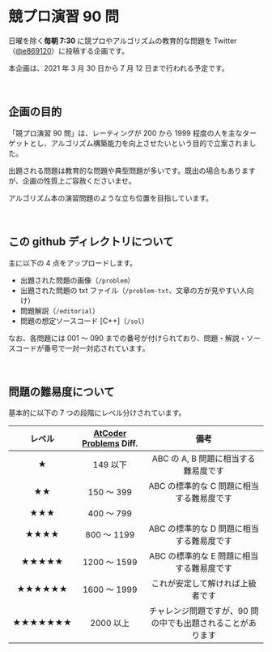 # 競プロ演習 90 問
日曜を除く**毎朝 7:30** に競プロやアルゴリズムの教育的な問題を Twitter（[@e869120](https://twitter.com/e869120)）に投稿する企画です。

本企画は、2021 年 3 月 30 日から 7 月 12 日まで行われる予定です。

<br />

## 企画の目的
「競プロ演習 90 問」は、レーティングが 200 から 1999 程度の人を主なターゲットとし、アルゴリズム構築能力を向上させたいという目的で立案されました。

出題される問題は教育的な問題や典型問題が多いです。既出の場合もありますが、企画の性質上ご容赦くださいませ。

アルゴリズム本の演習問題のような立ち位置を目指しています。

<br />

## この github ディレクトリについて
主に以下の 4 点をアップロードします。

* 出題された問題の画像（<code>/problem</code>）
* 出題された問題の txt ファイル（<code>/problem-txt</code>、文章の方が見やすい人向け）
* 問題解説（<code>/editorial</code>）
* 問題の想定ソースコード [C++]（<code>/sol</code>）

なお、各問題には 001 ～ 090 までの番号が付けられており、問題・解説・ソースコードが番号で一対一対応されています。

<br />

## 問題の難易度について
基本的に以下の 7 つの段階にレベル分けされています。

| レベル | [AtCoder Problems](https://kenkoooo.com/atcoder#/table/) Diff. | 備考 |
|:---:|:---:|:---:|
|★ | 149 以下 | ABC の A, B 問題に相当する難易度です |
|★★ | 150 ～ 399 | ABC の標準的な C 問題に相当する難易度です |
|★★★ | 400 ～ 799 |  |
|★★★★ | 800 ～ 1199 | ABC の標準的な D 問題に相当する難易度です |
|★★★★★ | 1200 ～ 1599 | ABC の標準的な E 問題に相当する難易度です |
|★★★★★★ | 1600 ～ 1999 | これが安定して解ければ上級者です |
|★★★★★★★ | 2000 以上 | チャレンジ問題ですが、90 問の中でも出題されることがあります |
